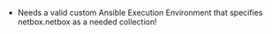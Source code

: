 * Needs a valid custom Ansible Execution Environment that specifies netbox.netbox as a needed collection!
